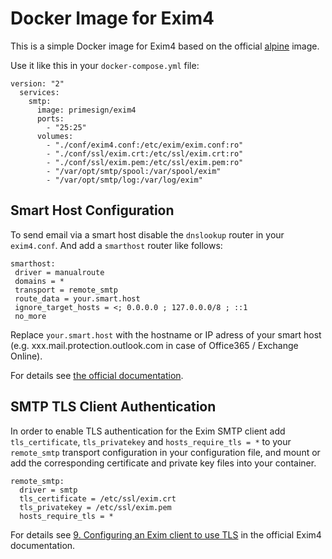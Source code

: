 # Docker Image for Exim4

This is a simple Docker image for Exim4 based on the official [alpine](https://hub.docker.com/r/_/alpine/) image.

Use it like this in your `docker-compose.yml` file:

~~~~
version: "2"
  services:
    smtp:
      image: primesign/exim4
      ports:
        - "25:25"
      volumes:
        - "./conf/exim4.conf:/etc/exim/exim.conf:ro"
        - "./conf/ssl/exim.crt:/etc/ssl/exim.crt:ro"
        - "./conf/ssl/exim.pem:/etc/ssl/exim.pem:ro"
        - "/var/opt/smtp/spool:/var/spool/exim"
        - "/var/opt/smtp/log:/var/log/exim"
~~~~

## Smart Host Configuration

To send email via a smart host disable the `dnslookup` router in your `exim4.conf`. And add a `smarthost` router like follows:

~~~~
smarthost:
 driver = manualroute
 domains = *
 transport = remote_smtp
 route_data = your.smart.host
 ignore_target_hosts = <; 0.0.0.0 ; 127.0.0.0/8 ; ::1
 no_more
~~~~

Replace `your.smart.host` with the hostname or IP adress of your smart host (e.g. xxx.mail.protection.outlook.com in case of Office365 / Exchange Online).

For details see [the official documentation](http://www.exim.org/exim-html-current/doc/html/spec_html/ch-some_common_configuration_settings.html).


## SMTP TLS Client Authentication

In order to enable TLS authentication for the Exim SMTP client add `tls_certificate`, `tls_privatekey` and `hosts_require_tls = *` to your `remote_smtp` transport configuration in your configuration file, and mount or add the corresponding certificate and private key files into your container.

~~~~
remote_smtp:
  driver = smtp
  tls_certificate = /etc/ssl/exim.crt
  tls_privatekey = /etc/ssl/exim.pem
  hosts_require_tls = *
~~~~

For details see [9. Configuring an Exim client to use TLS](http://www.exim.org/exim-html-current/doc/html/spec_html/ch-encrypted_smtp_connections_using_tlsssl.html) in the official Exim4 documentation.
